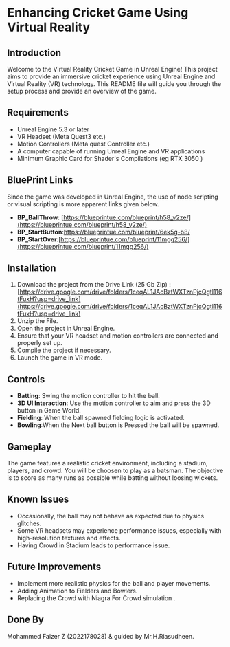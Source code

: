 # Enhancing Cricket Game Using Virtual Reality

## Introduction

Welcome to the Virtual Reality Cricket Game in Unreal Engine! This project aims to provide an immersive cricket experience using Unreal Engine and Virtual Reality (VR) technology. This README file will guide you through the setup process and provide an overview of the game.

## Requirements

- Unreal Engine 5.3 or later
- VR Headset (Meta Quest3 etc.)
- Motion Controllers (Meta quest Controller etc.)
- A computer capable of running Unreal Engine and VR applications
- Minimum Graphic Card for Shader's Compilations (eg RTX 3050 )

## BluePrint Links
Since the game was developed in Unreal Engine, the use of node scripting or visual scripting is more apparent links given below.
- **BP_BallThrow**: [https://blueprintue.com/blueprint/h58_v2ze/](https://blueprintue.com/blueprint/h58_v2ze/)
- **BP_StartButton**:[https://blueprintue.com/blueprint/6ek5g-b8/
](https://blueprintue.com/blueprint/6ek5g-b8/)
- **BP_StartOver**:[https://blueprintue.com/blueprint/11mgg256/](https://blueprintue.com/blueprint/11mgg256/)


## Installation

1. Download the project from the Drive Link (25 Gb Zip) : [https://drive.google.com/drive/folders/1ceqAL1JAcBztWXTznPjcQgtl116tFuxH?usp=drive_link](https://drive.google.com/drive/folders/1ceqAL1JAcBztWXTznPjcQgtl116tFuxH?usp=drive_link)
2. Unzip the File.
3. Open the project in Unreal Engine.
4. Ensure that your VR headset and motion controllers are connected and properly set up.
5. Compile the project if necessary.
6. Launch the game in VR mode.

## Controls

- **Batting**: Swing the motion controller to hit the ball.
- **3D UI Interaction**: Use the motion controller to aim and press the 3D button in Game World.
- **Fielding**: When the ball spawned fielding logic is activated.
- **Bowling**:When the Next ball button is Pressed the ball will be spawned.

## Gameplay

The game features a realistic cricket environment, including a stadium, players, and crowd. You will be choosen to play as a batsman. The objective is to score as many runs as possible while batting without loosing wickets.

## Known Issues

- Occasionally, the ball may not behave as expected due to physics glitches.
- Some VR headsets may experience performance issues, especially with high-resolution textures and effects.
- Having Crowd in Stadium leads to performance issue.

## Future Improvements

- Implement more realistic physics for the ball and player movements.
- Adding Animation to Fielders and Bowlers.
- Replacing the Crowd with Niagra For Crowd simulation .
  

## Done By
Mohammed Faizer Z (2022178028) & guided by Mr.H.Riasudheen. 
